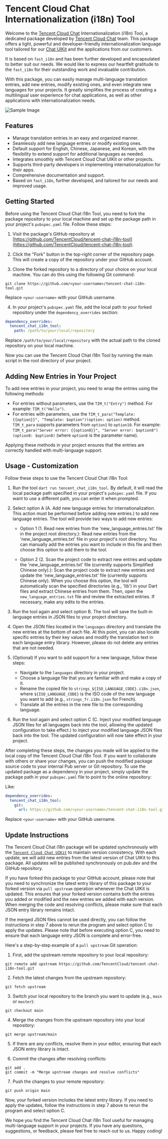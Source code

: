 
# Tencent Cloud Chat Internationalization (i18n) Tool

Welcome to the [Tencent Cloud Chat](https://www.tencentcloud.com/zh/products/im?from=pub) Internationalization (i18n) Tool, a dedicated package developed by [Tencent Cloud Chat](https://www.tencentcloud.com/zh/products/im?from=pub) team. This package offers a light, powerful and developer-friendly internationalization language tool tailored for our [Chat UIKit](https://www.tencentcloud.com/document/product/1047/50059) and the applications from our customers. 

It is based on `fast_i18n` and has been further developed and encapsulated to better suit our needs. We would like to express our heartfelt gratitude to the `fast_i18n` for their outstanding work and invaluable contribution.

With this package, you can easily manage multi-language translation entries, add new entries, modify existing ones, and even integrate new languages for your projects. It greatly simplifies the process of creating a multilingual user experience for chat applications, as well as other applications with internationalization needs.

![Sample Image](https://qcloudimg.tencent-cloud.cn/raw/cfdebbe4f935fe73bc8fafd205faa4a9.png)

## Features

- Manage translation entries in an easy and organized manner.
- Seamlessly add new language entries or modify existing ones.
- Default support for English, Chinese, Japanese, and Korean, with the flexibility to extend support for additional languages as needed.
- Integrates smoothly with Tencent Cloud Chat UIKit or other projects.
- Supports third-party developers in implementing internationalization for their apps.
- Comprehensive documentation and support.
- Based on `fast_i18n`, further developed, and tailored for our needs and improved usage.

## Getting Started

Before using the Tencent Cloud Chat i18n Tool, you need to fork the package repository to your local machine and set up the package path in your project's `pubspec.yaml` file. Follow these steps:

1. Visit the package's GitHub repository at [https://github.com/TencentCloud/tencent-chat-i18n-tool](https://github.com/TencentCloud/tencent-chat-i18n-tool).

2. Click the "Fork" button in the top-right corner of the repository page. This will create a copy of the repository under your GitHub account.

3. Clone the forked repository to a directory of your choice on your local machine. You can do this using the following Git command:

```
git clone https://github.com/<your-username>/tencent-chat-i18n-tool.git
```

Replace `<your-username>` with your GitHub username.

4. In your project's `pubspec.yaml` file, add the local path to your forked repository under the `dependency_overrides` section:

```yaml
dependency_overrides:
  tencent_chat_i18n_tool:
    path: /path/to/your/local/repository
```

Replace `/path/to/your/local/repository` with the actual path to the cloned repository on your local machine.

Now you can use the Tencent Cloud Chat i18n Tool by running the main script in the root directory of your project.

## Adding New Entries in Your Project

To add new entries in your project, you need to wrap the entries using the following methods:

- For entries without parameters, use the `TIM_t("Entry")` method. For example: `TIM_t("Hello")`.
- For entries with parameters, use the `TIM_t_para("Template: {{option}}", "Template: $option")(option: option)` method. `TIM_t_para` supports parameters from `option1` to `option10`. For example: `TIM_t_para("Server error: {{option8}}", "Server error: $option8")(option8: $option8)` (where `option8` is the parameter name).

Applying these methods in your project ensures that the entries are correctly handled with multi-language support.

## Usage - Customization

Follow these steps to use the Tencent Cloud Chat i18n Tool:

1. Run the tool `dart run tencent_chat_i18n_tool`. By default, it will read the local package path specified in your project's `pubspec.yaml` file. If you want to use a different path, you can enter it when prompted.

2. Select option A (A. Add new language entries for internationalization. This action must be performed before adding new entries.) to add new language entries. The tool will provide two ways to add new entries:

    - Option 1 (1. Read new entries from the 'new_language_entries.txt' file in the project root directory.): Read new entries from the 'new_language_entries.txt' file in your project's root directory. You can manually add the entries you want to include in this file and then choose this option to add them to the tool.

    - Option 2 (2. Scan the project code to extract new entries and update the 'new_language_entries.txt' file (currently supports Simplified Chinese only).): Scan the project code to extract new entries and update the 'new_language_entries.txt' file (currently supports Chinese only). When you choose this option, the tool will automatically scan the specified directories (e.g., 'lib') in your Dart files and extract Chinese entries from them. Then, open the `new_language_entries.txt` file and review the extracted entries. If necessary, make any edits to the entries.

3. Run the tool again and select option B. The tool will save the built-in language entries in JSON files to your project directory.

4. Open the JSON files located in the `languages` directory and translate the new entries at the bottom of each file. At this point, you can also locate specific entries by their key values and modify the translation text in each language entry library. However, please do not delete any entries that are not needed.

5. (Optional) If you want to add support for a new language, follow these steps:

   - Navigate to the `languages` directory in your project.
   - Choose a language file that you are familiar with and make a copy of it.
   - Rename the copied file to `strings_${ISO_LANGUAGE_CODE}.i18n.json`, where `${ISO_LANGUAGE_CODE}` is the ISO code of the new language you want to add (e.g., `strings_fr.i18n.json` for French).
   - Translate all the entries in the new file to the corresponding language.

6. Run the tool again and select option C (C. Inject your modified language JSON files for all languages back into the tool, allowing the updated configuration to take effect.) to inject your modified language JSON files back into the tool. The updated configuration will now take effect in your project.

After completing these steps, the changes you made will be applied to the local copy of the Tencent Cloud Chat i18n Tool. If you want to collaborate with others or share your changes, you can push the modified package source code to your internal Pub server or Git repository. To use the updated package as a dependency in your project, simply update the package path in your `pubspec.yaml` file to point to the online repository:

Like: 

```yaml
dependency_overrides:
  tencent_chat_i18n_tool:
    git:
      url: https://github.com/<your-username>/tencent-chat-i18n-tool.git
```

Replace `<your-username>` with your GitHub username.

## Update Instructions

The Tencent Cloud Chat i18n package will be updated synchronously with the [`Tencent Cloud Chat UIKit`](https://pub.dev/packages/tencent_cloud_chat_uikit) to maintain version consistency. With each update, we will add new entries from the latest version of Chat UIKit to this package. All updates will be published synchronously on pub.dev and the GitHub repository.

If you have forked this package to your GitHub account, please note that you need to synchronize the latest entry library of this package to your forked version via `pull upstream` operation whenever the Chat UIKit is updated. This ensures that your forked version contains both the entries you added or modified and the new entries we added with each version. When merging the code and resolving conflicts, please make sure that each JSON entry library remains intact.

If the merged JSON files cannot be used directly, you can follow the instructions in step 7 above to rerun the program and select option C to apply the updates. Please note that before executing option C, you need to ensure that each language entry JSON is complete and error-free.

Here's a step-by-step example of a `pull upstream` Git operation:

1. First, add the upstream remote repository to your local repository:

```
git remote add upstream https://github.com/TencentCloud/tencent-chat-i18n-tool.git
```

2. Fetch the latest changes from the upstream repository:

```
git fetch upstream
```

3. Switch your local repository to the branch you want to update (e.g., `main` or `master`):

```
git checkout main
```

4. Merge the changes from the upstream repository into your local repository:

```
git merge upstream/main
```

5. If there are any conflicts, resolve them in your editor, ensuring that each JSON entry library is intact.

6. Commit the changes after resolving conflicts:

```
git add .
git commit -m "Merge upstream changes and resolve conflicts"
```

7. Push the changes to your remote repository:

```
git push origin main
```

Now, your forked version includes the latest entry library. If you need to apply the updates, follow the instructions in step 7 above to rerun the program and select option C.

We hope you find the Tencent Cloud Chat i18n Tool useful for managing multi-language support in your projects. If you have any questions, suggestions, or feedback, please feel free to reach out to us. Happy coding!
